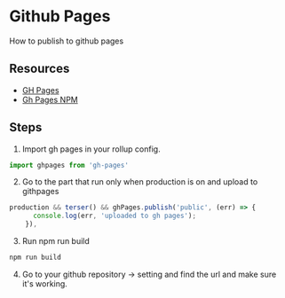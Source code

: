 # Github Pages

How to publish to github pages

## Resources

- [GH Pages](https://pages.github.com/)
- [Gh Pages NPM](https://www.npmjs.com/package/gh-pages)


## Steps

1) Import gh pages in your rollup config.

```javascript
import ghpages from 'gh-pages'
```

2) Go to the part that run only when production is on and upload to githpages

```javascript
production && terser() && ghPages.publish('public', (err) => {
      console.log(err, 'uploaded to gh pages');
    }),
```

3) Run npm run build

```bash
npm run build
```

4) Go to your github repository -> setting and find the url and make sure it's working.
